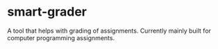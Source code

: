 # smart-grader
A tool that helps with grading of assignments. Currently mainly built for computer programming assignments.
